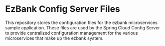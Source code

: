 # EzBank Config Server Files 
This repository stores the configuration files for the ezbank microservices sample application. These files are used by the Spring Cloud Config Server to provide centralized configuration management for the various microservices that make up the ezbank system.
